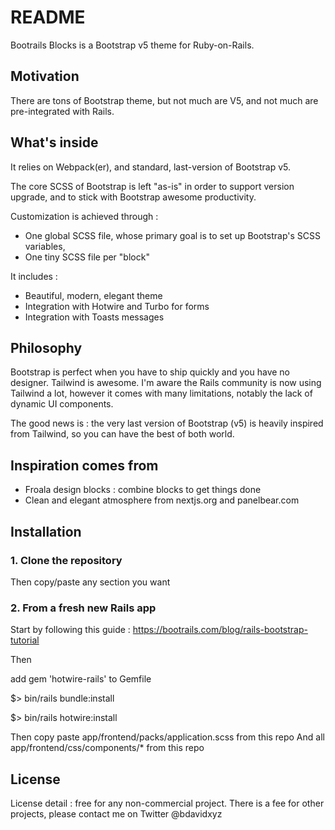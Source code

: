 # README

Bootrails Blocks is a Bootstrap v5 theme for Ruby-on-Rails.

## Motivation

There are tons of Bootstrap theme, but not much are V5, and not much are pre-integrated with Rails.

## What's inside

It relies on Webpack(er), and standard, last-version of Bootstrap v5.

The core SCSS of Bootstrap is left "as-is" in order to support version upgrade, and to stick with Bootstrap awesome productivity.

Customization is achieved through :

 - One global SCSS file, whose primary goal is to set up Bootstrap's SCSS variables,
 - One tiny SCSS file per "block"

It includes :

 - Beautiful, modern, elegant theme
 - Integration with Hotwire and Turbo for forms
 - Integration with Toasts messages

## Philosophy

Bootstrap is perfect when you have to ship quickly and you have no designer. Tailwind is awesome. I'm aware the Rails community is now using Tailwind a lot, however it comes with many limitations, notably the lack of dynamic UI components.

The good news is : the very last version of Bootstrap (v5) is heavily inspired from Tailwind, so you can have the best of both world.

## Inspiration comes from

 - Froala design blocks : combine blocks to get things done
 - Clean and elegant atmosphere from nextjs.org and panelbear.com


## Installation

### 1. Clone the repository

Then copy/paste any section you want

### 2. From a fresh new Rails app

Start by following this guide : https://bootrails.com/blog/rails-bootstrap-tutorial

Then

add gem 'hotwire-rails' to Gemfile

$> bin/rails bundle:install

$> bin/rails hotwire:install

Then copy paste app/frontend/packs/application.scss from this repo
And all app/frontend/css/components/* from this repo

## License

License detail : free for any non-commercial project. There is a fee for other projects, please contact me on Twitter @bdavidxyz


